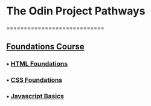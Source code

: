 # The Odin Project Pathways
============================

## [Foundations Course](foundations-course/)

### • [HTML Foundations](foundations-course/html-foundations/)

### • [CSS Foundations](foundations-course/css-foundations/)

### • [Javascript Basics](foundations-course/javascript-basics/)